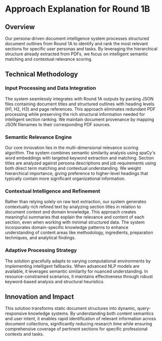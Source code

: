 # Approach Explanation for Round 1B

## Overview
Our persona-driven document intelligence system processes structured document outlines from Round 1A to identify and rank the most relevant sections for specific user personas and tasks. By leveraging the hierarchical structure already extracted from PDFs, we focus on intelligent semantic matching and contextual relevance scoring.

## Technical Methodology

### Input Processing and Data Integration
The system seamlessly integrates with Round 1A outputs by parsing JSON files containing document titles and structured outlines with heading levels (H1, H2, H3) and page references. This approach eliminates redundant PDF processing while preserving the rich structural information needed for intelligent section ranking. We maintain document provenance by mapping JSON filenames to their corresponding PDF sources.

### Semantic Relevance Engine
Our core innovation lies in the multi-dimensional relevance scoring algorithm. The system combines semantic similarity analysis using spaCy's word embeddings with targeted keyword extraction and matching. Section titles are analyzed against persona descriptions and job requirements using both direct term matching and contextual understanding. We weight hierarchical importance, giving preference to higher-level headings that typically contain more significant organizational information.

### Contextual Intelligence and Refinement
Rather than relying solely on raw text extraction, our system generates contextually rich refined text by analyzing section titles in relation to document context and domain knowledge. This approach creates meaningful summaries that explain the relevance and content of each section, even when working with minimal structured data. The system incorporates domain-specific knowledge patterns to enhance understanding of content areas like methodology, ingredients, preparation techniques, and analytical findings.

### Adaptive Processing Strategy
The solution gracefully adapts to varying computational environments by implementing intelligent fallbacks. When advanced NLP models are available, it leverages semantic similarity for nuanced understanding. In resource-constrained scenarios, it maintains effectiveness through robust keyword-based analysis and structural heuristics.

## Innovation and Impact
This solution transforms static document structures into dynamic, query-responsive knowledge systems. By understanding both content semantics and user intent, it enables rapid identification of relevant information across document collections, significantly reducing research time while ensuring comprehensive coverage of pertinent sections for specific professional contexts and tasks.